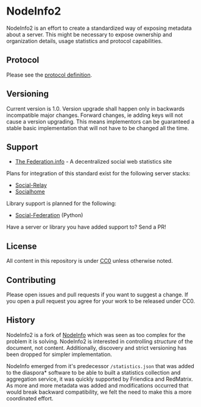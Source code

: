 # NodeInfo2

NodeInfo2 is an effort to create a standardized way of exposing metadata about a server. This might be necessary to expose ownership and organization details, usage statistics and protocol capabilities.

## Protocol

Please see the [protocol definition](PROTOCOL.md).

## Versioning

Current version is 1.0. Version upgrade shall happen only in backwards incompatible major changes. Forward changes, ie adding keys will not cause a version upgrading. This means implementors can be guaranteed a stable basic implementation that will not have to be changed all the time.

## Support

* [The Federation.info](https://the-federation.info) - A decentralized social web statistics site

Plans for integration of this standard exist for the following server stacks:

* [Social-Relay](https://github.com/jaywink/social-relay)
* [Socialhome](https://github.com/jaywink/socialhome)

Library support is planned for the following:

* [Social-Federation](https://github.com/jaywink/social-federation) (Python)

Have a server or library you have added support to? Send a PR!

## License

All content in this repository is under [CC0](http://creativecommons.org/publicdomain/zero/1.0/) unless otherwise noted.

## Contributing

Please open issues and pull requests if you want to suggest a change. If you open a pull request you agree for your work to be released under CC0.

## History

NodeInfo2 is a fork of [NodeInfo](https://github.com/jhass/nodeinfo) which was seen as too complex for the problem it is solving. NodeInfo2 is interested in controlling *structure* of the document, not content. Additionally, discovery and strict versioning has been dropped for simpler implementation.

NodeInfo emerged from it's predecessor `/statistics.json` that was added to the diaspora* software to be able to built a statistics collection and aggregation service, it was quickly supported by Friendica and RedMatrix. As more and more metadata was added and modifications occurred that would break backward compatibility, we felt the need to make this a more coordinated effort.


